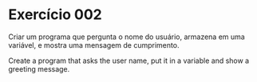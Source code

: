 # Exercício 002
Criar um programa que pergunta o nome do usuário, armazena em uma variável,
e mostra uma mensagem de cumprimento.

Create a program that asks the user name, put it in a variable and show a greeting
message.